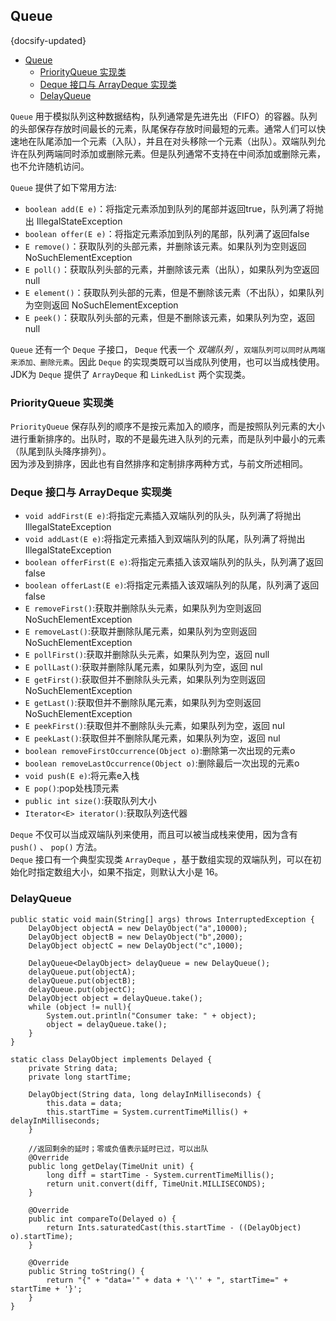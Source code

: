 ## Queue
{docsify-updated}
- [Queue](#queue)
	- [PriorityQueue 实现类](#priorityqueue-实现类)
	- [Deque 接口与 ArrayDeque 实现类](#deque-接口与-arraydeque-实现类)
	- [DelayQueue](#delayqueue)


`Queue` 用于模拟队列这种数据结构，队列通常是先进先出（FIFO）的容器。队列的头部保存存放时间最长的元素，队尾保存存放时间最短的元素。通常人们可以快速地在队尾添加一个元素（入队），并且在对头移除一个元素（出队）。双端队列允许在队列两端同时添加或删除元素。但是队列通常不支持在中间添加或删除元素，也不允许随机访问。

`Queue` 提供了如下常用方法:
+ `boolean add(E e)`：将指定元素添加到队列的尾部并返回true，队列满了将抛出 IllegalStateException
+ `boolean offer(E e)`：将指定元素添加到队列的尾部，队列满了返回false
+ `E remove()`：获取队列的头部元素，并删除该元素。如果队列为空则返回 NoSuchElementException
+ `E poll()`：获取队列头部的元素，并删除该元素（出队），如果队列为空返回 null
+ `E element()`：获取队列头部的元素，但是不删除该元素（不出队），如果队列为空则返回 NoSuchElementException
+ `E peek()`：获取队列头部的元素，但是不删除该元素，如果队列为空，返回null

`Queue` 还有一个 `Deque` 子接口， `Deque` 代表一个 *双端队列* ，`双端队列可以同时从两端来添加、删除元素`。因此 `Deque` 的实现类既可以当成队列使用，也可以当成栈使用。JDK为 `Deque` 提供了 `ArrayDeque` 和 `LinkedList` 两个实现类。

### PriorityQueue 实现类
`PriorityQueue` 保存队列的顺序不是按元素加入的顺序，而是按照队列元素的大小进行重新排序的。出队时，取的不是最先进入队列的元素，而是队列中最小的元素（队尾到队头降序排列）。  
因为涉及到排序，因此也有自然排序和定制排序两种方式，与前文所述相同。

### Deque 接口与 ArrayDeque 实现类
+ `void addFirst(E e)`:将指定元素插入双端队列的队头，队列满了将抛出 IllegalStateException
+ `void addLast(E e)`:将指定元素插入到双端队列的队尾，队列满了将抛出 IllegalStateException
+ `boolean offerFirst(E e)`:将指定元素插入该双端队列的队头，队列满了返回false
+ `boolean offerLast(E e)`:将指定元素插入该双端队列的队尾，队列满了返回false
+ `E removeFirst()`:获取并删除队头元素，如果队列为空则返回 NoSuchElementException
+ `E removeLast()`:获取并删除队尾元素，如果队列为空则返回 NoSuchElementException
+ `E pollFirst()`:获取并删除队头元素，如果队列为空，返回 null
+ `E pollLast()`:获取并删除队尾元素，如果队列为空，返回 nul
+ `E getFirst()`:获取但并不删除队头元素，如果队列为空则返回 NoSuchElementException
+ `E getLast()`:获取但并不删除队尾元素，如果队列为空则返回 NoSuchElementException
+ `E peekFirst()`:获取但并不删除队头元素，如果队列为空，返回 nul
+ `E peekLast()`:获取但并不删除队尾元素，如果队列为空，返回 nul
+ `boolean removeFirstOccurrence(Object o)`:删除第一次出现的元素o
+ `boolean removeLastOccurrence(Object o)`:删除最后一次出现的元素o
+ `void push(E e)`:将元素e入栈
+ `E pop()`:pop处栈顶元素
+ `public int size()`:获取队列大小
+ `Iterator<E> iterator()`:获取队列迭代器

`Deque` 不仅可以当成双端队列来使用，而且可以被当成栈来使用，因为含有 `push()` 、 `pop()` 方法。  
`Deque` 接口有一个典型实现类 `ArrayDeque` ，基于数组实现的双端队列，可以在初始化时指定数组大小，如果不指定，则默认大小是 16。


### DelayQueue
```
public static void main(String[] args) throws InterruptedException {
	DelayObject objectA = new DelayObject("a",10000);
	DelayObject objectB = new DelayObject("b",2000);
	DelayObject objectC = new DelayObject("c",1000);

	DelayQueue<DelayObject> delayQueue = new DelayQueue();
	delayQueue.put(objectA);
	delayQueue.put(objectB);
	delayQueue.put(objectC);
	DelayObject object = delayQueue.take();
	while (object != null){
		System.out.println("Consumer take: " + object);
		object = delayQueue.take();
	}
}

static class DelayObject implements Delayed {
	private String data;
	private long startTime;

	DelayObject(String data, long delayInMilliseconds) {
		this.data = data;
		this.startTime = System.currentTimeMillis() + delayInMilliseconds;
	}

	//返回剩余的延时；零或负值表示延时已过，可以出队
	@Override
	public long getDelay(TimeUnit unit) {
		long diff = startTime - System.currentTimeMillis();
		return unit.convert(diff, TimeUnit.MILLISECONDS);
	}

	@Override
	public int compareTo(Delayed o) {
		return Ints.saturatedCast(this.startTime - ((DelayObject) o).startTime);
	}

	@Override
	public String toString() {
		return "{" + "data='" + data + '\'' + ", startTime=" + startTime + '}';
	}
}
```